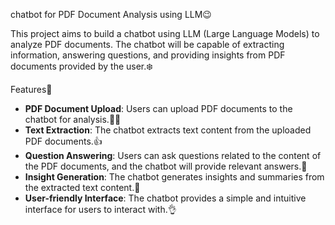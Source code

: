 chatbot for PDF Document Analysis using LLM😉

This project aims to build a chatbot using LLM (Large Language Models) to analyze PDF documents. The chatbot will be capable of extracting information, answering questions, and providing insights from PDF documents provided by the user.❄️

Features🌈

- **PDF Document Upload**: Users can upload PDF documents to the chatbot for analysis.😶‍🌫️
- **Text Extraction**: The chatbot extracts text content from the uploaded PDF documents.👍
- **Question Answering**: Users can ask questions related to the content of the PDF documents, and the chatbot will provide relevant answers.🌈
- **Insight Generation**: The chatbot generates insights and summaries from the extracted text content.👀
- **User-friendly Interface**: The chatbot provides a simple and intuitive interface for users to interact with.👌

